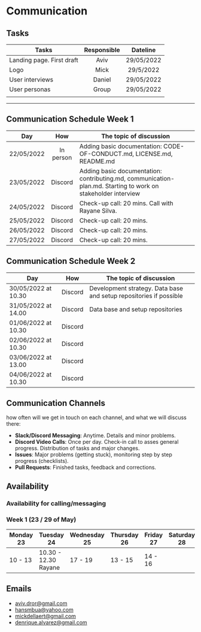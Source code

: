 # Communication

## Tasks

| Tasks                       |  Responsible  |  Dateline  |
| --------------------------- | :-----------: | :--------: |
| Landing page. First draft  | Aviv | 29/05/2022 |
| Logo | Mick | 29/5/2022 |
| User interviews | Daniel | 29/05/2022 |
| User personas | Group | 29/05/2022 |
|  |  |  |

<!-- any general rules you'd like to set for your group? -->

---

## Communication Schedule Week 1

| Day        |     How      | The topic of discussion                         |
| ---------- | :----------: | ----------------------------------------------- |
| 22/05/2022 | In person |  Adding basic documentation: CODE-OF-CONDUCT.md, LICENSE.md, README.md  |
| 23/05/2022 | Discord |  Adding basic documentation: contributing.md, communication-plan.md. Starting to work on stakeholder interview |
| 24/05/2022 | Discord | Check-up call: 20 mins. Call with Rayane Silva. |
| 25/05/2022 | Discord | Check-up call: 20 mins. |
| 26/05/2022 | Discord | Check-up call: 20 mins. |
| 27/05/2022 | Discord | Check-up call: 20 mins. |

## Communication Schedule Week 2

| Day        |     How      | The topic of discussion                         |
| ---------- | :----------: | ----------------------------------------------- |
| 30/05/2022 at 10.30 | Discord | Development strategy. Data base and setup repositories if possible |
| 31/05/2022 at 14.00 | Discord | Data base and setup repositories |
| 01/06/2022 at 10.30 | Discord |  |
| 02/06/2022 at 10.30 | Discord |  |
| 03/06/2022 at 13.00 | Discord |  |
| 04/06/2022 at 10.30 | Discord |  |

## Communication Channels

how often will we get in touch on each channel, and what we will discuss there:

- **Slack/Discord Messaging**: Anytime. Details and minor problems.
- **Discord Video Calls**: Once per day. Check-in call to asses general progress.
  Distribution of tasks and major changes.
- **Issues**: Major problems (getting stuck), monitoring step by step progress
  (checklists).
- **Pull Requests**: Finished tasks, feedback and corrections.

## Availability

### Availability for calling/messaging

### Week 1 (23 / 29 of May)

| Monday 23 | Tuesday 24 | Wednesday 25 | Thursday 26 | Friday 27 | Saturday 28 | Sunday 29 |
| ---------- | ---------- | ---------- | ---------- | ---------- | ---------- | ---------- |
| 10 - 13 | 10.30 - 12.30 Rayane | 17 - 19 | 13 - 15 | 14 - 16 |  |  |

## Emails

- aviv.dror@gmail.com
- hansmbua@yahoo.com
- mickdellaert@gmail.com
- denrique.alvarez@gmail.com
